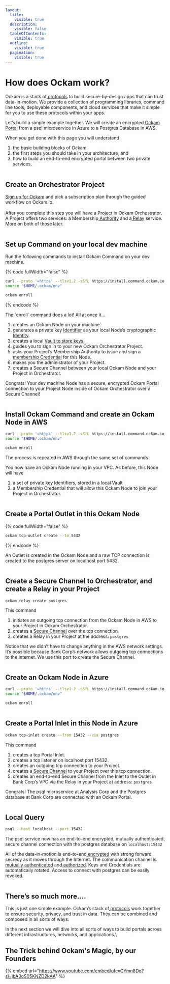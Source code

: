 ```yaml
---
layout:
  title:
    visible: true
  description:
    visible: false
  tableOfContents:
    visible: true
  outline:
    visible: true
  pagination:
    visible: true
---
```


# How does Ockam work?

Ockam is a stack of[ protocols](https://docs.ockam.io/reference/protocols) to build secure-by-design apps that can trust data-in-motion. We provide a collection of programming libraries, command line tools, deployable components, and cloud services that make it simple for you to use these protocols within your apps.

Let’s build a simple example together. We will create an encrypted[ Ockam Portal](https://docs.ockam.io/#portals) from a psql microservice in Azure to a Postgres Database in AWS.

When you get done with this page you will understand

1. the basic building blocks of Ockam,
2. the first steps you should take in your architecture, and
3. how to build an end-to-end encrypted portal between two private services.

<figure><img src=".gitbook/assets/postgres.png" alt=""><figcaption></figcaption></figure>

## Create an Orchestrator Project

[Sign up for Ockam](https://www.ockam.io/download) and pick a subscription plan through the guided workflow on Ockam.io.\
\
After you complete this step you will have a Project in Ockam Orchestrator. A Project offers two services: a Membership[ Authority](https://docs.ockam.io/reference/protocols/identities#credentials) and a[ Relay](https://docs.ockam.io/reference/protocols/routing#relay) service. More on both of those later.

<figure><img src=".gitbook/assets/image (9).png" alt=""><figcaption></figcaption></figure>

## Set up Command on your local dev machine

Run the following commands to install Ockam Command on your dev machine.

{% code fullWidth="false" %}
```bash
curl --proto '=https' --tlsv1.2 -sSfL https://install.command.ockam.io | bash
source "$HOME/.ockam/env"

ockam enroll
```
{% endcode %}

The \`enroll\` command does a lot!  All at once it...

1. creates an Ockam Node on your machine.
2. generates a private key [Identifier](https://docs.ockam.io/reference/protocols/identities#identities) as your local Node’s cryptographic[ Identity](https://docs.ockam.io/reference/protocols/identities).&#x20;
3. creates a local [Vault to store keys.](https://docs.ockam.io/reference/protocols/keys)
4. guides you to sign in to your new Ockam Orchestrator Project.&#x20;
5. asks your Project’s Membership Authority to issue and sign a[ membership Credential](https://docs.ockam.io/reference/protocols/identities#credentials) for this Node.
6. makes you the administrator of your Project.
7. creates a Secure Channel between your local Ockam Node and your Project in Orchestrator.

Congrats! Your dev machine Node has a secure, encrypted Ockam Portal connection to your Project Node inside of Ockam Orchestrator over a Secure Channel!

<figure><img src=".gitbook/assets/image.png" alt=""><figcaption></figcaption></figure>

## Install Ockam Command and create an Ockam Node in AWS

```bash
curl --proto '=https' --tlsv1.2 -sSfL https://install.command.ockam.io | bash
source "$HOME/.ockam/env"

ockam enroll
```

The process is repeated in AWS through the same set of commands.&#x20;

You now have an Ockam Node running in your VPC. As before, this Node will have

1. a set of private key Identifiers, stored in a local Vault
2. a Membership Credential that will allow this Ockam Node to join your Project in Orchestrator.&#x20;

<figure><img src=".gitbook/assets/image (1).png" alt=""><figcaption></figcaption></figure>

## Create a Portal Outlet in this Ockam Node

{% code fullWidth="false" %}
```sh
ockam tcp-outlet create --to 5432
```
{% endcode %}

An Outlet is created in the Ockam Node and a raw TCP connection is created to the postgres server on localhost port 5432.

<figure><img src=".gitbook/assets/image (2).png" alt=""><figcaption></figcaption></figure>

## Create a Secure Channel to Orchestrator, and create a Relay in your Project

```
ockam relay create postgres
```

This command&#x20;

1. initiates an outgoing tcp connection from the Ockam Node in AWS to your Project in Ockam Orchestrator.&#x20;
2. creates a [Secure Channel](https://docs.ockam.io/reference/protocols/secure-channels) over the tcp connection.&#x20;
3. creates a Relay in your Project at the address: `postgres`

Notice that we didn’t have to change anything in the AWS network settings. It’s possible because Bank Corp’s network allows outgoing tcp connections to the Internet. We use this port to create the Secure Channel.

<figure><img src=".gitbook/assets/image (3).png" alt=""><figcaption></figcaption></figure>

## Create an Ockam Node in Azure

```bash
curl --proto '=https' --tlsv1.2 -sSfL https://install.command.ockam.io | bash
source "$HOME/.ockam/env"

ockam enroll
```

<figure><img src=".gitbook/assets/image (4).png" alt=""><figcaption></figcaption></figure>

## Create a Portal Inlet in this Node in Azure

```sh
ockam tcp-inlet create --from 15432 --via postgres
```

This command&#x20;

1. creates a tcp Portal Inlet.
2. creates a tcp listener on localhost port 15432.&#x20;
3. creates an outgoing tcp connection to your Project.&#x20;
4. creates a[ Secure Channel](https://docs.ockam.io/reference/protocols/secure-channels) to your Project over this tcp connection.&#x20;
5. creates an end-to-end Secure Channel from the Inlet to the Outlet in Bank Corp’s VPC via the Relay in your Project at address: `postgres`

Congrats! The psql microservice at Analysis Corp and the Postgres database at Bank Corp are connected with an Ockam Portal.  &#x20;

<figure><img src=".gitbook/assets/image (6).png" alt=""><figcaption></figcaption></figure>

## Local Query

```bash
psql --host localhost --port 15432
```

The psql service now has an end-to-end encrypted, mutually authenticated, secure channel connection with the postgres database on `localhost:15432`&#x20;

All of the data-in-motion is end-to-end[ encrypted](https://docs.ockam.io/reference/protocols/secure-channels) with strong forward secrecy as it moves through the Internet. The communication channel is[ mutually authenticated](https://docs.ockam.io/reference/protocols/secure-channels) and[ authorized](https://docs.ockam.io/reference/protocols/access-controls). Keys and Credentials are automatically rotated. Access to connect with postgres can be easily revoked.

<figure><img src=".gitbook/assets/image (8).png" alt=""><figcaption></figcaption></figure>

## There’s so much more….

This is just one simple example. Ockam’s stack of[ protocols](https://docs.ockam.io/reference/protocols) work together to ensure security, privacy, and trust in data. They can be combined and composed in all sorts of ways.&#x20;

In the next section we will dive into all sorts of ways to build portals across different infrastructures, networks, and applications.\


## The Trick behind Ockam's Magic, by our Founders

{% embed url="https://www.youtube.com/embed/ufevCYmn8Do?si=jbA3oS05KNZD2kAA" %}
